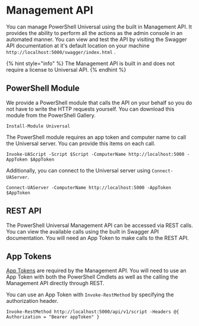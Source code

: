 # Management API

You can manage PowerShell Universal using the built in Management API. It provides the ability to perform all the actions as the admin console in an automated manner. You can view and test the API by visiting the Swagger API documentation at it's default location on your machine `http://localhost:5000/swagger/index.html` .

{% hint style="info" %}
The Management API is built in and does not require a license to Universal API.
{% endhint %}

## PowerShell Module

We provide a PowerShell module that calls the API on your behalf so you do not have to write the HTTP requests yourself. You can download this module from the PowerShell Gallery.

```text
Install-Module Universal
```

The PowerShell module requires an app token and computer name to call the Universal server. You can provide this items on each call.

```text
Invoke-UAScript -Script $Script -ComputerName http://localhost:5000 -AppToken $AppToken
```

Additionally, you can connect to the Universal server using `Connect-UAServer`.

```text
Connect-UAServer -ComputerName http://localhost:5000 -AppToken $AppToken
```

## REST API

The PowerShell Universal Management API can be accessed via REST calls. You can view the available calls using the built in Swagger API documentation. You will need an App Token to make calls to the REST API.

## App Tokens

[App Tokens](security/app-tokens.md) are required by the Management API. You will need to use an App Token with both the PowerShell Cmdlets as well as the calling the Management API directly through REST.

You can use an App Token with `Invoke-RestMethod` by specifying the authorization header.

```text
Invoke-RestMethod http://localhost:5000/api/v1/script -Headers @{ Authorization = "Bearer appToken" }
```

